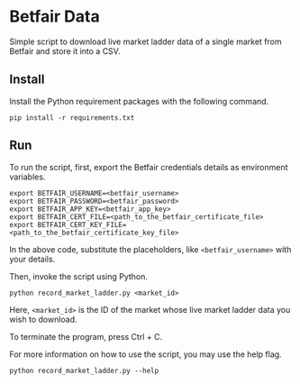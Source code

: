 # Betfair Data

Simple script to download live market ladder data of a single market from Betfair and store it into a CSV.

## Install

Install the Python requirement packages with the following command.

```shell
pip install -r requirements.txt
```

## Run

To run the script, first, export the Betfair credentials details as environment variables.

```shell
export BETFAIR_USERNAME=<betfair_username>
export BETFAIR_PASSWORD=<betfair_password>
export BETFAIR_APP_KEY=<betfair_app_key>
export BETFAIR_CERT_FILE=<path_to_the_betfair_certificate_file>
export BETFAIR_CERT_KEY_FILE=<path_to_the_betfair_certificate_key_file>
```

In the above code, substitute the placeholders, like `<betfair_username>` with your details.

Then, invoke the script using Python.

```shell
python record_market_ladder.py <market_id>
```

Here, `<market_id>` is the ID of the market whose live market ladder data you wish to download.

To terminate the program, press Ctrl + C.

For more information on how to use the script, you may use the help flag.

```shell
python record_market_ladder.py --help
```

